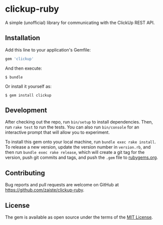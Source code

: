 # clickup-ruby

A simple (unofficial) library for communicating with the ClickUp REST API.

## Installation

Add this line to your application's Gemfile:

```ruby
gem 'clickup'
```

And then execute:

    $ bundle

Or install it yourself as:

    $ gem install clickup

## Development

After checking out the repo, run `bin/setup` to install dependencies. Then, run `rake test` to run the tests. You can also run `bin/console` for an interactive prompt that will allow you to experiment.

To install this gem onto your local machine, run `bundle exec rake install`. To release a new version, update the version number in `version.rb`, and then run `bundle exec rake release`, which will create a git tag for the version, push git commits and tags, and push the `.gem` file to [rubygems.org](https://rubygems.org).

## Contributing

Bug reports and pull requests are welcome on GitHub at https://github.com/zaiste/clickup-ruby.

## License

The gem is available as open source under the terms of the [MIT License](https://opensource.org/licenses/MIT).

